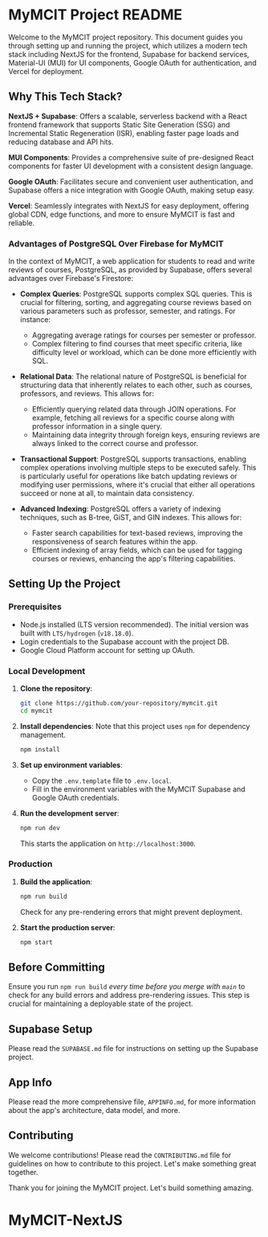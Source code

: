 # MyMCIT Project README

Welcome to the MyMCIT project repository. This document guides you through setting up and running the project, which utilizes a modern tech stack including NextJS for the frontend, Supabase for backend services, Material-UI (MUI) for UI components, Google OAuth for authentication, and Vercel for deployment.

## Why This Tech Stack?

**NextJS + Supabase**: Offers a scalable, serverless backend with a React frontend framework that supports Static Site Generation (SSG) and Incremental Static Regeneration (ISR), enabling faster page loads and reducing database and API hits.

**MUI Components**: Provides a comprehensive suite of pre-designed React components for faster UI development with a consistent design language.

**Google OAuth**: Facilitates secure and convenient user authentication, and Supabase offers a nice integration with Google OAuth, making setup easy.

**Vercel**: Seamlessly integrates with NextJS for easy deployment, offering global CDN, edge functions, and more to ensure MyMCIT is fast and reliable.

### Advantages of PostgreSQL Over Firebase for MyMCIT

In the context of MyMCIT, a web application for students to read and write reviews of courses, PostgreSQL, as provided by Supabase, offers several advantages over Firebase's Firestore:

- **Complex Queries**: PostgreSQL supports complex SQL queries. This is crucial for filtering, sorting, and aggregating course reviews based on various parameters such as professor, semester, and ratings. For instance:
   - Aggregating average ratings for courses per semester or professor.
   - Complex filtering to find courses that meet specific criteria, like difficulty level or workload, which can be done more efficiently with SQL.

- **Relational Data**: The relational nature of PostgreSQL is beneficial for structuring data that inherently relates to each other, such as courses, professors, and reviews. This allows for:
   - Efficiently querying related data through JOIN operations. For example, fetching all reviews for a specific course along with professor information in a single query.
   - Maintaining data integrity through foreign keys, ensuring reviews are always linked to the correct course and professor.

- **Transactional Support**: PostgreSQL supports transactions, enabling complex operations involving multiple steps to be executed safely. This is particularly useful for operations like batch updating reviews or modifying user permissions, where it's crucial that either all operations succeed or none at all, to maintain data consistency.

- **Advanced Indexing**: PostgreSQL offers a variety of indexing techniques, such as B-tree, GiST, and GIN indexes. This allows for:
   - Faster search capabilities for text-based reviews, improving the responsiveness of search features within the app.
   - Efficient indexing of array fields, which can be used for tagging courses or reviews, enhancing the app's filtering capabilities.

## Setting Up the Project

### Prerequisites

- Node.js installed (LTS version recommended). The initial version was built with `LTS/hydrogen` (`v18.18.0`).
- Login credentials to the Supabase account with the project DB.
- Google Cloud Platform account for setting up OAuth.

### Local Development

1. **Clone the repository**:
   ```bash
   git clone https://github.com/your-repository/mymcit.git
   cd mymcit
   ```

2. **Install dependencies**: Note that this project uses `npm` for dependency management.
   ```bash
   npm install
   ```

3. **Set up environment variables**:
    - Copy the `.env.template` file to `.env.local`.
    - Fill in the environment variables with the MyMCIT Supabase and Google OAuth credentials.

4. **Run the development server**:
   ```bash
   npm run dev
   ```
   This starts the application on `http://localhost:3000`.

### Production

1. **Build the application**:
   ```bash
   npm run build
   ```
   Check for any pre-rendering errors that might prevent deployment.

2. **Start the production server**:
   ```bash
   npm start
   ```

## Before Committing

Ensure you run `npm run build` *every time before you merge with `main`* to check for any build errors and address pre-rendering issues. This step is crucial for maintaining a deployable state of the project.

## Supabase Setup

Please read the `SUPABASE.md` file for instructions on setting up the Supabase project.

## App Info

Please read the more comprehensive file, `APPINFO.md`, for more information about the app's architecture, data model, and more.

## Contributing

We welcome contributions! Please read the `CONTRIBUTING.md` file for guidelines on how to contribute to this project. Let's make something great together.

Thank you for joining the MyMCIT project. Let's build something amazing.

# MyMCIT-NextJS
